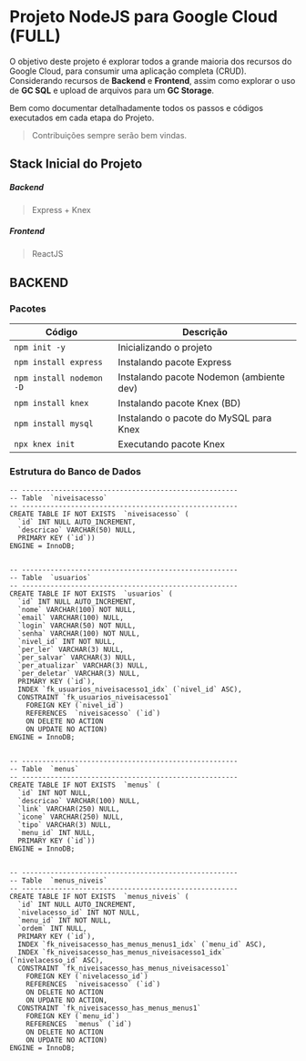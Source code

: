 # Projeto NodeJS para Google Cloud (FULL)

O objetivo deste projeto é explorar todos a grande maioria dos recursos do Google Cloud, para consumir uma aplicação completa (CRUD). Considerando recursos de **Backend** e **Frontend**, assim como explorar o uso de **GC SQL** e upload de arquivos para um **GC Storage**.

Bem como documentar detalhadamente todos os passos e códigos executados em cada etapa do Projeto.

> Contribuições sempre serão bem vindas.

## Stack Inicial do Projeto
##### Backend
> Express + Knex

##### Frontend
> ReactJS

## BACKEND
### Pacotes
| Código                     | Descrição                                    |
|--------------------------- |----------------------------------------------|
|```npm init -y ```          | Inicializando o projeto                      |
|```npm install express ```  | Instalando pacote Express                    |
|```npm install nodemon -D```| Instalando pacote Nodemon (ambiente dev)     |
|```npm install knex ```     | Instalando pacote Knex (BD)                  |
|```npm install mysql ```    | Instalando o pacote do MySQL para Knex       |
|```npx knex init ```        | Executando pacote Knex                       |

### Estrutura do Banco de Dados
```
-- -----------------------------------------------------
-- Table  `niveisacesso`
-- -----------------------------------------------------
CREATE TABLE IF NOT EXISTS  `niveisacesso` (
  `id` INT NULL AUTO_INCREMENT,
  `descricao` VARCHAR(50) NULL,
  PRIMARY KEY (`id`))
ENGINE = InnoDB;


-- -----------------------------------------------------
-- Table  `usuarios`
-- -----------------------------------------------------
CREATE TABLE IF NOT EXISTS  `usuarios` (
  `id` INT NULL AUTO_INCREMENT,
  `nome` VARCHAR(100) NOT NULL,
  `email` VARCHAR(100) NULL,
  `login` VARCHAR(50) NOT NULL,
  `senha` VARCHAR(100) NOT NULL,
  `nivel_id` INT NOT NULL,
  `per_ler` VARCHAR(3) NULL,
  `per_salvar` VARCHAR(3) NULL,
  `per_atualizar` VARCHAR(3) NULL,
  `per_deletar` VARCHAR(3) NULL,
  PRIMARY KEY (`id`),
  INDEX `fk_usuarios_niveisacesso1_idx` (`nivel_id` ASC),
  CONSTRAINT `fk_usuarios_niveisacesso1`
    FOREIGN KEY (`nivel_id`)
    REFERENCES  `niveisacesso` (`id`)
    ON DELETE NO ACTION
    ON UPDATE NO ACTION)
ENGINE = InnoDB;


-- -----------------------------------------------------
-- Table  `menus`
-- -----------------------------------------------------
CREATE TABLE IF NOT EXISTS  `menus` (
  `id` INT NOT NULL,
  `descricao` VARCHAR(100) NULL,
  `link` VARCHAR(250) NULL,
  `icone` VARCHAR(250) NULL,
  `tipo` VARCHAR(3) NULL,
  `menu_id` INT NULL,
  PRIMARY KEY (`id`))
ENGINE = InnoDB;


-- -----------------------------------------------------
-- Table  `menus_niveis`
-- -----------------------------------------------------
CREATE TABLE IF NOT EXISTS  `menus_niveis` (
  `id` INT NULL AUTO_INCREMENT,
  `nivelacesso_id` INT NOT NULL,
  `menu_id` INT NOT NULL,
  `ordem` INT NULL,
  PRIMARY KEY (`id`),
  INDEX `fk_niveisacesso_has_menus_menus1_idx` (`menu_id` ASC),
  INDEX `fk_niveisacesso_has_menus_niveisacesso1_idx` (`nivelacesso_id` ASC),
  CONSTRAINT `fk_niveisacesso_has_menus_niveisacesso1`
    FOREIGN KEY (`nivelacesso_id`)
    REFERENCES  `niveisacesso` (`id`)
    ON DELETE NO ACTION
    ON UPDATE NO ACTION,
  CONSTRAINT `fk_niveisacesso_has_menus_menus1`
    FOREIGN KEY (`menu_id`)
    REFERENCES  `menus` (`id`)
    ON DELETE NO ACTION
    ON UPDATE NO ACTION)
ENGINE = InnoDB;

```